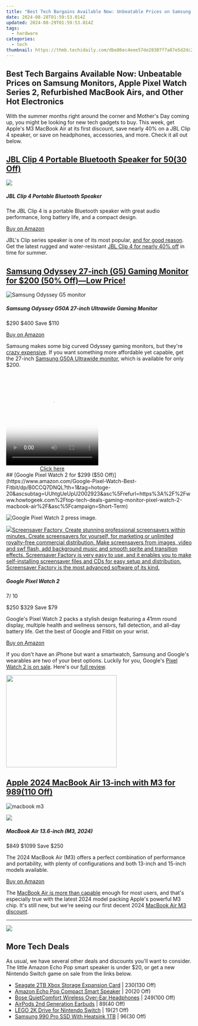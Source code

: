 ```yaml
---
title: "Best Tech Bargains Available Now: Unbeatable Prices on Samsung Monitors, Apple Pixel Watch Series 2, Refurbished MacBook Airs, and Other Hot Electronics"
date: 2024-08-28T01:59:53.014Z
updated: 2024-08-29T01:59:53.014Z
tags:
  - hardware
categories:
  - tech
thumbnail: https://thmb.techidaily.com/dbe86ec4eee57de28307f7a87e5d2dc26b222d4d704a45568094d723e05d6df4.jpg
---
```


## Best Tech Bargains Available Now: Unbeatable Prices on Samsung Monitors, Apple Pixel Watch Series 2, Refurbished MacBook Airs, and Other Hot Electronics

With the summer months right around the corner and Mother's Day coming up, you might be looking for new tech gadgets to buy. This week, get Apple's M3 MacBook Air at its first discount, save nearly 40% on a JBL Clip 4 speaker, or save on headphones, accessories, and more. Check it all out below.

## [JBL Clip 4 Portable Bluetooth Speaker for $50 ($30 Off)](https://www.amazon.com/JBL-Clip-Built-Waterproof-JBLCLIP4BLKAM/dp/B08PJ7JMQM?th=1&tag=hotoge-20&ascsubtag=UUhtgUeUpU2002923&asc%5Frefurl=https%3A%2F%2Fwww.howtogeek.com%2Ftop-tech-deals-gaming-monitor-pixel-watch-2-macbook-air%2F&asc%5Fcampaign=Short-Term) 

![](https://static1.howtogeekimages.com/wordpress/wp-content/uploads/2023/06/jbl-clip-4-portable-bluetooth-speaker-buy-box.png) 

#####  JBL Clip 4 Portable Bluetooth Speaker

The JBL Clip 4 is a portable Bluetooth speaker with great audio performance, long battery life, and a compact design.

[Buy on Amazon](https://www.amazon.com/JBL-Clip-Built-Waterproof-JBLCLIP4BLKAM/dp/B08PJ7JMQM?th=1&tag=hotoge-20&ascsubtag=UUhtgUeUpU2002923&asc%5Frefurl=https%3A%2F%2Fwww.howtogeek.com%2Ftop-tech-deals-gaming-monitor-pixel-watch-2-macbook-air%2F&asc%5Fcampaign=Short-Term) 

 JBL's Clip series speaker is one of its most popular, [and for good reason](https://extra-guidance.techidaily.com/new-smart-shopping-for-cloud-storages-best-price-secrets-revealed/). Get the latest rugged and water-resistant [JBL Clip 4 for nearly 40% off](https://www.amazon.com/JBL-Clip-Built-Waterproof-JBLCLIP4BLKAM/dp/B08PJ7JMQM?th=1&tag=hotoge-20&ascsubtag=UUhtgUeUpU2002923&asc%5Frefurl=https%3A%2F%2Fwww.howtogeek.com%2Ftop-tech-deals-gaming-monitor-pixel-watch-2-macbook-air%2F&asc%5Fcampaign=Short-Term) in time for summer.

## [Samsung Odyssey 27-inch (G5) Gaming Monitor for $200 (50% Off)—Low Price!](https://www.amazon.com/SAMSUNG-Gaming-Monitor-Ultrawide-LS27AG500PNXZA/dp/B096YMQ3C8?th=1&tag=hotoge-20&ascsubtag=UUhtgUeUpU2002923&asc%5Frefurl=https%3A%2F%2Fwww.howtogeek.com%2Ftop-tech-deals-gaming-monitor-pixel-watch-2-macbook-air%2F&asc%5Fcampaign=Short-Term) 

![Samsung Odyssey G5 monitor](https://static1.howtogeekimages.com/wordpress/wp-content/uploads/2024/04/screenshot-2024-04-30-at-10-54-56-am.jpg) 

#####  Samsung Odyssey G50A 27-inch Ultrawide Gaming Monitor

$290 $400 Save $110 

[Buy on Amazon](https://www.amazon.com/SAMSUNG-Gaming-Monitor-Ultrawide-LS27AG500PNXZA/dp/B096YMQ3C8?th=1&tag=hotoge-20&ascsubtag=UUhtgUeUpU2002923&asc%5Frefurl=https%3A%2F%2Fwww.howtogeek.com%2Ftop-tech-deals-gaming-monitor-pixel-watch-2-macbook-air%2F&asc%5Fcampaign=Short-Term) 

 Samsung makes some big curved Odyssey gaming monitors, but they're [crazy expensive](https://blog-min.techidaily.com/how-to-recover-deleted-photos-from-android-gallery-without-backup-on-g42-5g-by-stellar-photo-recovery-android-mobile-photo-recover/). If you want something more affordable yet capable, get the 27-inch [Samsung G50A Ultrawide monitor](https://www.amazon.com/SAMSUNG-Gaming-Monitor-Ultrawide-LS27AG500PNXZA/dp/B096YMQ3C8?tag=hotoge-20&ascsubtag=UUhtgUeUpU2002923&asc%5Frefurl=https%3A%2F%2Fwww.howtogeek.com%2Ftop-tech-deals-gaming-monitor-pixel-watch-2-macbook-air%2F&asc%5Fcampaign=Short-Term), which is available for only $200.

<!-- affiliate ads begin -->
<span id="1997795">
					<video width="250" height="250" style="cursor:pointer"
           poster="//a.impactradius-go.com/display-clicktoplayimage/1997795.jpeg"
           onclick="if(!this.playClicked){this.play();this.setAttribute('controls',true);this.playClicked=true;}">
	   <source src="//a.impactradius-go.com/display-ad/23621-1997795">
	   <img src="//a.impactradius-go.com/display-clicktoplayimage/1997795.jpeg" style="border: none; height: 100%; width: 100%; object-fit: contain">
	</video>
	<div style="width:250px;text-align:center"><a href="javascript:window.open(decodeURIComponent('https%3A%2F%2Fproteahair.pxf.io%2Fc%2F5597632%2F1997795%2F23621'), '_blank');void(0);">Click here</a></div>
</span>
<img height="0" width="0" src="https://imp.pxf.io/i/5597632/1997795/23621" style="position:absolute;visibility:hidden;" border="0" />
<!-- affiliate ads end -->
## [Google Pixel Watch 2 for $299 ($50 Off)](https://www.amazon.com/Google-Pixel-Watch-Best-Fitbit/dp/B0CCQ7DNQL?th=1&tag=hotoge-20&ascsubtag=UUhtgUeUpU2002923&asc%5Frefurl=https%3A%2F%2Fwww.howtogeek.com%2Ftop-tech-deals-gaming-monitor-pixel-watch-2-macbook-air%2F&asc%5Fcampaign=Short-Term) 

![Google Pixel Watch 2 press image.](https://static1.howtogeekimages.com/wordpress/wp-content/uploads/2023/12/screenshot-2023-12-05-at-12-01-41-pm.jpg) 

<!-- affiliate ads begin -->
<a href="https://secure.2checkout.com/order/checkout.php?PRODS=194977&QTY=1&AFFILIATE=108875&CART=1"><img src="https://www.blumentals.net/scrfactory/images/screensaver-software.png" border="0">Screensaver Factory, Create stunning professional screensavers within minutes. Create screensavers for yourself, for marketing or unlimited royalty-free commercial distribution. Make screensavers from images, video and swf flash, add background music and smooth sprite and transition effects. Screensaver Factory is very easy to use, and it enables you to make self-installing screensaver files and CDs for easy setup and distribution. Screensaver Factory is the most advanced software of its kind.</a>
<!-- affiliate ads end -->
#####  Google Pixel Watch 2

7/ 10 

$250 $329 Save $79 

Google's Pixel Watch 2 packs a stylish design featuring a 41mm round display, multiple health and wellness sensors, fall detection, and all-day battery life. Get the best of Google and Fitbit on your wrist. 

[Buy on Amazon](https://www.amazon.com/dp/B0CCQ7DNQL?th=1&tag=hotoge-20&ascsubtag=UUhtgUeUpU2002923&asc%5Frefurl=https%3A%2F%2Fwww.howtogeek.com%2Ftop-tech-deals-gaming-monitor-pixel-watch-2-macbook-air%2F&asc%5Fcampaign=Short-Term) 

 If you don't have an iPhone but want a smartwatch, Samsung and Google's wearables are two of your best options. Luckily for you, Google's [Pixel Watch 2 is on sale](https://www.amazon.com/Google-Pixel-Watch-Best-Fitbit/dp/B0CCQ7DNQL?th=1&tag=hotoge-20&ascsubtag=UUhtgUeUpU2002923&asc%5Frefurl=https%3A%2F%2Fwww.howtogeek.com%2Ftop-tech-deals-gaming-monitor-pixel-watch-2-macbook-air%2F&asc%5Fcampaign=Short-Term). Here's our [full review](https://some-knowledge.techidaily.com/guide-to-choosing-best-free-srt-translators-online-for-2024/). 

<!-- affiliate ads begin -->
<a href="https://printrendy.pxf.io/c/5597632/1453720/17020" target="_top" id="1453720"><img src="//a.impactradius-go.com/display-ad/17020-1453720" border="0" alt="" width="300" height="250"/></a><img height="0" width="0" src="https://imp.pxf.io/i/5597632/1453720/17020" style="position:absolute;visibility:hidden;" border="0" />
<!-- affiliate ads end -->
## [Apple 2024 MacBook Air 13-inch with M3 for $989 ($110 Off)](https://www.amazon.com/dp/B0CX23ZDPY?tag=hotoge-20&ascsubtag=UUhtgUeUpU2002923&asc%5Frefurl=https%3A%2F%2Fwww.howtogeek.com%2Ftop-tech-deals-gaming-monitor-pixel-watch-2-macbook-air%2F&asc%5Fcampaign=Short-Term) 

![macbook m3](https://static1.howtogeekimages.com/wordpress/wp-content/uploads/2024/06/macbook-m3.png) 

<!-- affiliate ads begin -->
<a href="https://store.nero.com/order/checkout.php?PRODS=42296985&QTY=1&AFFILIATE=108875&CART=1"><img src="https://secure.avangate.com/images/merchant/9cea886b9f44a3c2df1163730ab64994/products/copy_nero_burning_rom_cart.png" border="0">
</a>
<!-- affiliate ads end -->
#####  MacBook Air 13.6-inch (M3, 2024)

$849 $1099 Save $250 

The 2024 MacBook Air (M3) offers a perfect combination of performance and portability, with plenty of configurations and both 13-inch and 15-inch models available.

[Buy on Amazon](https://www.amazon.com/dp/B0CX23ZDPY?tag=hotoge-20&ascsubtag=UUhtgUeUpU2002923&asc%5Frefurl=https%3A%2F%2Fwww.howtogeek.com%2Ftop-tech-deals-gaming-monitor-pixel-watch-2-macbook-air%2F&asc%5Fcampaign=Short-Term) 

 The [MacBook Air is more than capable](https://youtube-data.techidaily.com/ed-2024-approved-unveiling-the-mysteries-of-video-monetization/) enough for most users, and that's especially true with the latest 2024 model packing Apple's powerful M3 chip. It's still new, but we're seeing our first decent 2024 [MacBook Air M3 discount](https://www.amazon.com/dp/B0CX23ZDPY?tag=hotoge-20&ascsubtag=UUhtgUeUpU2002923&asc%5Frefurl=https%3A%2F%2Fwww.howtogeek.com%2Ftop-tech-deals-gaming-monitor-pixel-watch-2-macbook-air%2F&asc%5Fcampaign=Short-Term).

---

<!-- affiliate ads begin -->
<a href="https://secure.2checkout.com/order/checkout.php?PRODS=3546200&QTY=1&AFFILIATE=108875&CART=1"><img src="http://www.binteko.com/sites/default/files/banner01_468x60a.gif" border="0"></a>
<!-- affiliate ads end -->
##  More Tech Deals

 As usual, we have several other deals and discounts you'll want to consider. The little Amazon Echo Pop smart speaker is under $20, or get a new Nintendo Switch game on sale from the links below. 

* [Seagate 2TB Xbox Storage Expansion Card](https://www.amazon.com/dp/B09BJYXMDW?th=1&tag=hotoge-20&ascsubtag=UUhtgUeUpU2002923&asc%5Frefurl=https%3A%2F%2Fwww.howtogeek.com%2Ftop-tech-deals-gaming-monitor-pixel-watch-2-macbook-air%2F&asc%5Fcampaign=Short-Term) | $230 ($130 Off)
* [Amazon Echo Pop Compact Smart Speaker](https://www.amazon.com/dp/B09ZXLRRHY/?tag=hotoge-20&ascsubtag=UUhtgUeUpU2002923&asc%5Frefurl=https%3A%2F%2Fwww.howtogeek.com%2Ftop-tech-deals-gaming-monitor-pixel-watch-2-macbook-air%2F&asc%5Fcampaign=Short-Term) | $20 ($20 Off)
* [Bose QuietComfort Wireless Over-Ear Headphones](https://www.amazon.com/Bose-QuietComfort-Cancelling-Headphones-Bluetooth/dp/B0CCZ26B5V?th=1&tag=hotoge-20&ascsubtag=UUhtgUeUpU2002923&asc%5Frefurl=https%3A%2F%2Fwww.howtogeek.com%2Ftop-tech-deals-gaming-monitor-pixel-watch-2-macbook-air%2F&asc%5Fcampaign=Short-Term) | $249 ($100 Off)
* [AirPods 2nd Generation Earbuds](https://www.amazon.com/dp/B07PXGQC1Q/?tag=hotoge-20&ascsubtag=UUhtgUeUpU2002923&asc%5Frefurl=https%3A%2F%2Fwww.howtogeek.com%2Ftop-tech-deals-gaming-monitor-pixel-watch-2-macbook-air%2F&asc%5Fcampaign=Short-Term) | $89 ($40 Off)
* [LEGO 2K Drive for Nintendo Switch](https://www.amazon.com/LEGO-2K-Drive-Nintendo-Switch/dp/B0C8P4779T?tag=hotoge-20&ascsubtag=UUhtgUeUpU2002923&asc%5Frefurl=https%3A%2F%2Fwww.howtogeek.com%2Ftop-tech-deals-gaming-monitor-pixel-watch-2-macbook-air%2F&asc%5Fcampaign=Short-Term) | $19 ($21 Off)
* [Samsung 990 Pro SSD With Heatsink 1TB](https://www.amazon.com/SAMSUNG-Expansion-Compatible-Playstation5-MZ-V9P1T0CW/dp/B0BHJGV9WR?th=1&tag=hotoge-20&ascsubtag=UUhtgUeUpU2002923&asc%5Frefurl=https%3A%2F%2Fwww.howtogeek.com%2Ftop-tech-deals-gaming-monitor-pixel-watch-2-macbook-air%2F&asc%5Fcampaign=Short-Term) | $96 ($30 Off)

<ins class="adsbygoogle"
     style="display:block"
     data-ad-format="autorelaxed"
     data-ad-client="ca-pub-7571918770474297"
     data-ad-slot="1223367746"></ins>



<ins class="adsbygoogle"
     style="display:block"
     data-ad-client="ca-pub-7571918770474297"
     data-ad-slot="8358498916"
     data-ad-format="auto"
     data-full-width-responsive="true"></ins>



